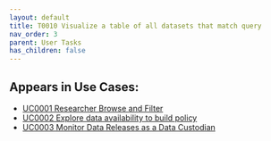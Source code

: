 ```yaml
---
layout: default
title: T0010 Visualize a table of all datasets that match query
nav_order: 3
parent: User Tasks
has_children: false
---
```


## Appears in Use Cases:

-   [UC0001 Researcher Browse and Filter](../use-cases/uc0001-researcher-browse-and-filter.md)
-   [UC0002 Explore data availability to build policy](../use-cases/uc0002-explore-data-availability-to-build-policy.md)
-   [UC0003 Monitor Data Releases as a Data Custodian](../use-cases/uc0003-monitor-data-releases-as-a-data-custodian.md)
